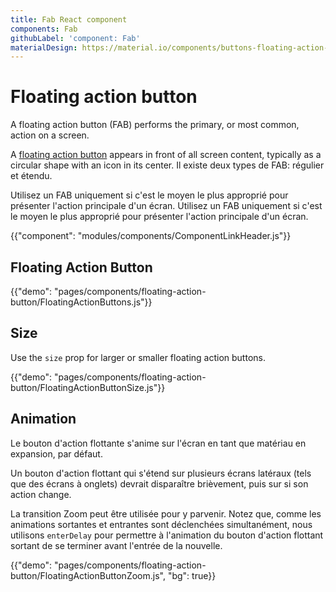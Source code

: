```yaml
---
title: Fab React component
components: Fab
githubLabel: 'component: Fab'
materialDesign: https://material.io/components/buttons-floating-action-button
---
```


# Floating action button

<p class="description">A floating action button (FAB) performs the primary, or most common, action on a screen.</p>

A [floating action button](https://material.io/design/components/buttons-floating-action-button.html) appears in front of all screen content, typically as a circular shape with an icon in its center. Il existe deux types de FAB: régulier et étendu.

Utilisez un FAB uniquement si c'est le moyen le plus approprié pour présenter l'action principale d'un écran. Utilisez un FAB uniquement si c'est le moyen le plus approprié pour présenter l'action principale d'un écran.

{{"component": "modules/components/ComponentLinkHeader.js"}}

## Floating Action Button

{{"demo": "pages/components/floating-action-button/FloatingActionButtons.js"}}

## Size

Use the `size` prop for larger or smaller floating action buttons.

{{"demo": "pages/components/floating-action-button/FloatingActionButtonSize.js"}}

## Animation

Le bouton d'action flottante s'anime sur l'écran en tant que matériau en expansion, par défaut.

Un bouton d'action flottant qui s'étend sur plusieurs écrans latéraux (tels que des écrans à onglets) devrait disparaître brièvement, puis sur si son action change.

La transition Zoom peut être utilisée pour y parvenir. Notez que, comme les animations sortantes et entrantes sont déclenchées simultanément, nous utilisons `enterDelay` pour permettre à l'animation du bouton d'action flottant sortant de se terminer avant l'entrée de la nouvelle.

{{"demo": "pages/components/floating-action-button/FloatingActionButtonZoom.js", "bg": true}}
